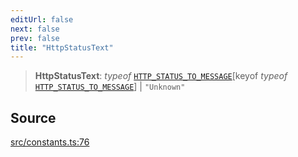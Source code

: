 ```yaml
---
editUrl: false
next: false
prev: false
title: "HttpStatusText"
---
```


> **HttpStatusText**: *typeof* [`HTTP_STATUS_TO_MESSAGE`](../variables/HTTP_STATUS_TO_MESSAGE.md)\[keyof *typeof* [`HTTP_STATUS_TO_MESSAGE`](../variables/HTTP_STATUS_TO_MESSAGE.md)\] \| `"Unknown"`

## Source

[src/constants.ts:76](https://github.com/eddienubes/sagetest/blob/c1a99be/src/constants.ts#L76)
